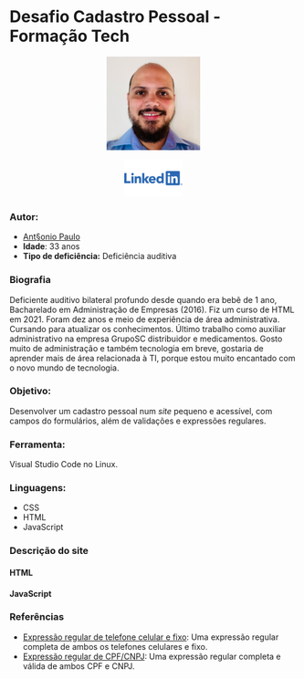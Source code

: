 # Desafio Cadastro Pessoal - Formação Tech

<p style="text-align: center">
 <img alt="Gustavo Costa" src="assets/images/me.png" height="164px" />
</p>

<p style="text-align: center">
 <a href="https://linkedin.com/in/antonio-paulo-pcd/">
  <img alt="Linkedin" src="assets/images/linkedin.png" height="64px" />
 </a>
</p>

### Autor:

- [Ant§onio Paulo](https://linkedin.com/in/antonio-paulo-pcd/)
- **Idade**: 33 anos
- **Tipo de deficiência:** Deficiência auditiva

### Biografia

Deficiente auditivo bilateral profundo desde quando era bebê de 1 ano,  Bacharelado em Administração de Empresas (2016). Fiz um curso de HTML em 2021. Foram dez anos e meio de experiência de área administrativa. Cursando para atualizar os conhecimentos. Último trabalho como auxiliar administrativo na empresa GrupoSC distribuidor e medicamentos. Gosto muito de administração e também tecnologia em breve, gostaria de aprender mais de área relacionada à TI, porque estou muito encantado com o novo mundo de tecnologia. 

### Objetivo:

Desenvolver um cadastro pessoal num *site* pequeno e acessível, com campos do formulários, além de validações e expressões regulares.

### Ferramenta:

Visual Studio Code no Linux.

### Linguagens: 

- CSS
- HTML
- JavaScript

### Descrição do site

#### HTML 

#### JavaScript 

### Referências

- [Expressão regular de telefone celular e fixo](https://gist.github.com/reggiegutter/5516382): Uma expressão regular completa de ambos os telefones celulares e fixo. 
- [Expressão regular de CPF/CNPJ](https://pt.stackoverflow.com/questions/133691/formatar-campo-cpf-ou-cnpj-usando-regex): Uma expressão regular completa e válida de ambos CPF e CNPJ.


